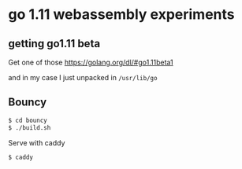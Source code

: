 # go 1.11 webassembly experiments

## getting go1.11 beta

Get one of those
https://golang.org/dl/#go1.11beta1

and in my case I just unpacked in `/usr/lib/go`

## Bouncy

```sh
$ cd bouncy
$ ./build.sh
```

Serve with caddy

```sh
$ caddy
```
